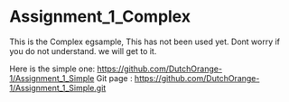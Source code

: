 # Assignment_1_Complex

This is the Complex egsample, This has not been used yet.
Dont worry if you do not understand. we will get to it. 

Here is the simple one: https://github.com/DutchOrange-1/Assignment_1_Simple
Git page : https://github.com/DutchOrange-1/Assignment_1_Simple.git
